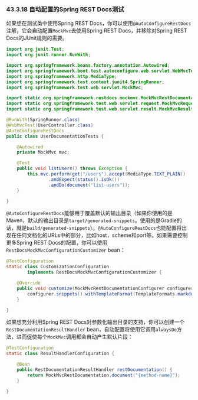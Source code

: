 ### 43.3.18 自动配置的Spring REST Docs测试

如果想在测试类中使用Spring REST Docs，你可以使用`@AutoConfigureRestDocs`注解，它会自动配置`MockMvc`去使用Spring REST Docs，并移除对Spring REST Docs的JUnit规则的需要。
```java
import org.junit.Test;
import org.junit.runner.RunWith;

import org.springframework.beans.factory.annotation.Autowired;
import org.springframework.boot.test.autoconfigure.web.servlet.WebMvcTest;
import org.springframework.http.MediaType;
import org.springframework.test.context.junit4.SpringRunner;
import org.springframework.test.web.servlet.MockMvc;

import static org.springframework.restdocs.mockmvc.MockMvcRestDocumentation.document;
import static org.springframework.test.web.servlet.request.MockMvcRequestBuilders.get;
import static org.springframework.test.web.servlet.result.MockMvcResultMatchers.*;

@RunWith(SpringRunner.class)
@WebMvcTest(UserController.class)
@AutoConfigureRestDocs
public class UserDocumentationTests {

    @Autowired
    private MockMvc mvc;

    @Test
    public void listUsers() throws Exception {
        this.mvc.perform(get("/users").accept(MediaType.TEXT_PLAIN))
                .andExpect(status().isOk())
                .andDo(document("list-users"));
    }

}
```
`@AutoConfigureRestDocs`能够用于覆盖默认的输出目录（如果你使用的是Maven，默认的输出目录是`target/generated-snippets`。使用的是Gradle的话，就是`build/generated-snippets`）。`@AutoConfigureRestDocs`也能配置将出现在任何文档化的URLs中的部分，比如host，scheme和port等。如果需要控制更多Spring REST Docs的配置，你可以使用`RestDocsMockMvcConfigurationCustomizer` bean：
```java
@TestConfiguration
static class CustomizationConfiguration
        implements RestDocsMockMvcConfigurationCustomizer {

    @Override
    public void customize(MockMvcRestDocumentationConfigurer configurer) {
        configurer.snippets().withTemplateFormat(TemplateFormats.markdown());
    }

}
```
如果想充分利用Spring REST Docs对参数化输出目录的支持，你可以创建一个`RestDocumentationResultHandler` bean，自动配置将使用它调用`alwaysDo`方法，进而促使每个`MockMvc`调用都会自动产生默认片段：
```java
@TestConfiguration
static class ResultHandlerConfiguration {

    @Bean
    public RestDocumentationResultHandler restDocumentation() {
        return MockMvcRestDocumentation.document("{method-name}");
    }

}
```
